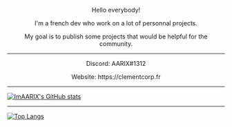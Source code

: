 <p align=center>
Hello everybody!
</p>

<p align=center>
I'm a french dev who work on a lot of personnal projects.
</p>

<p align=center>
My goal is to publish some projects that would be helpful for the community.
</p>

- - - -

<p align=center>
Discord: AARIX#1312
</p>

<p align=center>
Website: https://clementcorp.fr
</p>

- - - -

[![ImAARIX's GitHub stats](https://github-readme-stats.vercel.app/api?username=ImAARIX&count_private=true&show_icons=true&theme=dark)](https://github.com/anuraghazra/github-readme-stats)

- - - -

[![Top Langs](https://github-readme-stats.vercel.app/api/top-langs/?username=ImAARIX&theme=dark)](https://github.com/anuraghazra/github-readme-stats)
